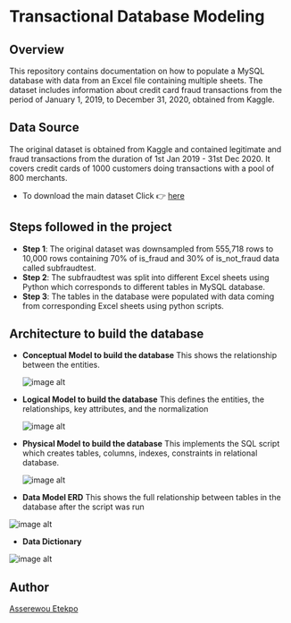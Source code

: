 # Transactional Database Modeling
## Overview
This repository contains documentation on how to populate a MySQL database with data from an Excel file containing multiple sheets. The dataset includes information about credit card fraud transactions from the period of January 1, 2019, to December 31, 2020, obtained from Kaggle.
## Data Source
The original dataset is obtained from Kaggle and contained legitimate and fraud transactions from the duration of 1st Jan 2019 - 31st Dec 2020. It covers credit cards of 1000 customers doing transactions with a pool of 800 merchants.
- To download the main dataset Click 👉 [here](https://www.kaggle.com/datasets/kartik2112/fraud-detection)
## Steps followed in the project
- **Step 1**: The original dataset was downsampled from 555,718 rows to 10,000 rows containing 70% of is_fraud and 30% of is_not_fraud data called subfraudtest.
- **Step 2**: The subfraudtest was split into different Excel sheets using Python which corresponds to different tables in MySQL database.
- **Step 3**: The tables in the database were populated with data coming from corresponding Excel sheets using python scripts.
## Architecture to build the database
- **Conceptual Model to build the database** This shows the relationship between the entities.
  
  ![image alt](https://github.com/aetekpo/OLTP-Data-Modeling/blob/9e933f16ed0d51f0dda7a6325f6d59f9d9c660f3/Conceptual%20Model%20for%20the%20dataset.png)
  
- **Logical Model to build the database** This defines the entities, the relationships, key attributes, and the normalization
  
  ![image alt](https://github.com/aetekpo/OLTP-Data-Modeling/blob/264f381690c3a1ce91f127d2255fd7225849524d/Logical%20Model%20for%20the%20dataset.png)
  
- **Physical Model to build the database** This implements the SQL script which creates tables, columns, indexes, constraints in relational database.

  ![image alt](https://github.com/aetekpo/OLTP-Data-Modeling/blob/ba7d59ee22ae712c1d5db12743006847375d0a9e/Physical%20Model%20for%20the%20dataset.png)
  
- **Data Model ERD** This shows the full relationship between tables in the database after the script was run

 ![image alt](https://github.com/aetekpo/OLTP-Data-Modeling/blob/master/Data_Model_ERD.png?raw=true)

 - **Data Dictionary**
 
 ![image alt](https://github.com/aetekpo/OLTP-Data-Modeling/blob/4d60f565bb4a949d88d8bfda13d0b4ec4b8d52c0/Data%20Dictionary.png)
  
## Author
[Asserewou Etekpo](https://www.linkedin.com/in/asserewou-etekpo-1450821a2/)



